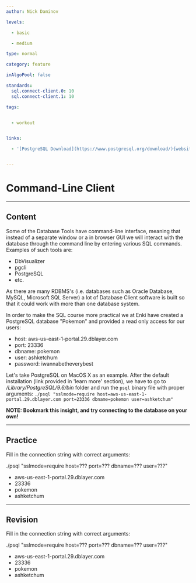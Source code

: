 ```yaml
---
author: Nick Daminov

levels:

  - basic

  - medium

type: normal

category: feature

inAlgoPool: false

standards:
  sql.connect-client.0: 10
  sql.connect-client.1: 10

tags:


  - workout


links:

  - '[PostgreSQL Download](https://www.postgresql.org/download/){website}'


---
```


# Command-Line Client

---
## Content

Some of the Database Tools have command-line interface, meaning that instead of a separate window or a in browser GUI we will interact with the database through the command line by entering various SQL commands. Examples of such tools are:
 - DbVisualizer
 - pgcli
 - PostgreSQL
 - etc.

As there are many RDBMS's (i.e. databases such as Oracle Database, MySQL, Microsoft SQL Server) a lot of Database Client software is built so that it could work with more than one database system.

In order to make the SQL course more practical we at Enki have created a PostgreSQL database "Pokemon" and provided a read only access for our users:
 - host: aws-us-east-1-portal.29.dblayer.com
 - port: 23336
 - dbname: pokemon
 - user: ashketchum
 - password: iwannabetheverybest

Let's take PostgreSQL on MacOS X as an example. After the default installation (link provided in 'learn more' section), we have to go to */Library/PostgreSQL/9.6/bin* folder and run the `psql` binary file with proper arguments:
`./psql "sslmode=require host=aws-us-east-1-portal.29.dblayer.com port=23336 dbname=pokemon user=ashketchum"`

**NOTE: Bookmark this insight, and try connecting to the database on your own!**

---
## Practice

Fill in the connection string with correct arguments:

./psql "sslmode=require
 host=???
 port=??? dbname=???
  user=???"


* aws-us-east-1-portal.29.dblayer.com
* 23336
* pokemon
* ashketchum

---
## Revision

Fill in the connection string with correct arguments:

./psql "sslmode=require
 host=???
 port=??? dbname=???
 user=???"


* aws-us-east-1-portal.29.dblayer.com
* 23336
* pokemon
* ashketchum
 
